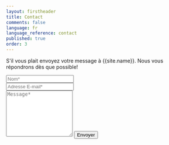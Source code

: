 ```yaml
---
layout: firstheader
title: Contact
comments: false
language: fr
language_reference: contact
published: true
order: 3
---
```


<form action="https://formspree.io/{{site.email}}" method="POST">    
<p class="mb-4">S'il vous plait envoyez votre message à {{site.name}}. Nous vous répondrons dès que possible!</p>
<div class="form-group row">
<div class="col-md-6">
<input class="form-control" type="text" name="name" placeholder="Nom*" required>
</div>
<div class="col-md-6">
<input class="form-control" type="email" name="_replyto" placeholder="Adresse E-mail*" required>
</div>
</div>
<textarea rows="8" class="form-control mb-3" name="message" placeholder="Message*" required></textarea>    
<input class="btn btn-dark" type="submit" value="Envoyer">
</form>
